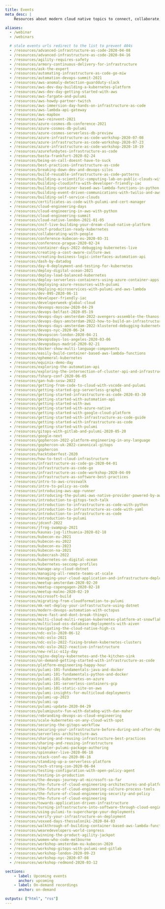 ```yaml
---
title: Events
meta_desc: |
    Resources about modern cloud native topics to connect, collaborate, and learn new techniques and best practices.

aliases:
  - /webinar
  - /webinars

  # stale events urls redirect to the list to prevent 404s
  - /resources/advanced-infrastructure-as-code-2020-04-08
  - /resources/advanced-infrastructure-as-code-2020-04-16
  - /resources/agility-requires-safety
  - /resources/armory-continuous-delivery-for-infrastructure
  - /resources/ask-the-expert
  - /resources/automating-infrastructure-as-code-go-miw
  - /resources/automation-devops-summit-2021
  - /resources/aws-anomaly-detection-guardduty-slack
  - /resources/aws-dev-day-building-a-kubernetes-platform
  - /resources/aws-dev-day-getting-started-with-aws
  - /resources/aws-fargate-and-pulumi
  - /resources/aws-howdy-partner-twitch
  - /resources/aws-immersion-day-hands-on-infrastructure-as-code
  - /resources/aws-lambda-api-gateway
  - /resources/aws-mapbox
  - /resources/aws-reinvent-2021
  - /resources/azure-cosmos-db-conference-2021
  - /resources/azure-cosmos-db-pulumi
  - /resources/azure-cosmos-serverless-db-preview
  - /resources/azure-infrastructure-as-code-workshop-2020-07-08
  - /resources/azure-infrastructure-as-code-workshop-2020-07-23
  - /resources/azure-infrastructure-as-code-workshop-2020-10-19
  - /resources/azurefunbytes-infrastructure-as-code
  - /resources/basta-frankfurt-2020-02-24
  - /resources/being-on-call-doesnt-have-to-suck
  - /resources/best-practices-infrastructure-as-code
  - /resources/breaking-down-dev-and-devops-silos
  - /resources/build-reusable-infrastructure-as-code-patterns
  - /resources/building-a-scientific-computing-lab-on-public-clouds-with-python
  - /resources/building-cloudinfra-with-developer-friendly-iac
  - /resources/building-container-based-aws-lambda-functions-in-python
  - /resources/building-event-driven-communications-with-twilio-and-aws
  - /resources/building-self-service-clouds
  - /resources/certificates-as-code-with-pulumi-and-cert-manager
  - /resources/cloud-engineering-days
  - /resources/cloud-engineering-in-aws-with-python
  - /resources/cloud-engineering-summit
  - /resources/cloud-native-london-2021-01-05
  - /resources/cncf-live-building-your-dream-cloud-native-platform
  - /resources/cncf-production-ready-kubernetes
  - /resources/collaborating-with-people
  - /resources/conference-kubecon-eu-2020-03-31
  - /resources/conference-prague-2020-02-24
  - /resources/container-days-2022-debugging-kubernetes-live
  - /resources/creating-a-cost-aware-culture-aws
  - /resources/creating-business-logic-interfaces-automation-api
  - /resources/dash-by-datadog
  - /resources/day-0-deployment-and-testing-for-kubernetes
  - /resources/deploy-digital-ocean-2021
  - /resources/deploy-load-balanced-kubernetes
  - /resources/deploy-serverless-containers-using-azure-container-apps
  - /resources/deploying-azure-resources-with-pulumi
  - /resources/deplying-microservices-with-pulumi-and-aws-lambda
  - /resources/dev-095-2020-06-11
  - /resources/developer-friendly-iac
  - /resources/developerweek-global-cloud
  - /resources/devoops-moscow-2020-04-29
  - /resources/devops-belfast-2020-05-19
  - /resources/devops-days-amsterdam-2022-avengers-assemble-the-thanos-incident
  - /resources/devops-days-amsterdam-2022-how-to-build-an-infrastructure-platform
  - /resources/devops-days-amsterdam-2022-klustered-debugging-kubernetes-live
  - /resources/devops-nyc-2020-06-24
  - /resources/devopscon-london-2020-04-21
  - /resources/devopsdays-los-angeles-2020-03-06
  - /resources/devopsdays-madrid-2020-02-21
  - /resources/docker-show-multi-language-components
  - /resources/easily-build-container-based-aws-lambda-functions
  - /resources/ephemeral-kubernetes
  - /resources/equinix-demo-day
  - /resources/exploring-the-automation-api
  - /resources/exploring-the-intersection-of-cluster-api-and-infrastructure-as-code
  - /resources/fsharp-conf-2020-06-05
  - /resources/gan-hub-sxsw-2022
  - /resources/getting-from-code-to-cloud-with-vscode-and-pulumi
  - /resources/getting-started-gcp-serverless-graphql
  - /resources/getting-started-infrastructure-as-code-2020-03-30
  - /resources/getting-started-with-automation-api
  - /resources/getting-started-with-aws
  - /resources/getting-started-with-azure-native
  - /resources/getting-started-with-google-cloud-platform
  - /resources/getting-started-with-infrastructure-as-code-guide
  - /resources/getting-started-with-infrastructure-as-code
  - /resources/getting-started-with-pulumi
  - /resources/gitops-with-gitlab-and-pulumi-2020-05-20
  - /resources/google-next
  - /resources/gophercon-2022-platform-engineering-in-any-language
  - /resources/gophercon-uk-2022-canonical-gitops
  - /resources/gophercon
  - /resources/hacktoberfest-2020
  - /resources/how-to-test-cloud-infrastructure
  - /resources/infrastructure-as-code-go-2020-04-01
  - /resources/infrastructure-as-code-go
  - /resources/infrastructure-as-code-workshop-2020-04-09
  - /resources/infrastructure-as-software-best-practices
  - /resources/intro-to-aws-crosswalk
  - /resources/intro-to-policy-as-code
  - /resources/introducing-aws-app-runner
  - /resources/introducing-the-pulumi-aws-native-provider-powered-by-aws-cloud-control-api
  - /resources/introduction-to-gitops-tech-talk
  - /resources/introduction-to-infrastructure-as-code-with-python
  - /resources/introduction-to-infrastructure-as-code-with-yaml
  - /resources/introduction-to-infrastructure-as-code
  - /resources/introduction-to-pulumi
  - /resources/jdconf-2022
  - /resources/jfrog-swampup-2021
  - /resources/kaunas-jug-lithuania-2020-02-18
  - /resources/kubecon-eu-2021
  - /resources/kubecon-eu-2022
  - /resources/kubecon-eu-2023
  - /resources/kubecon-na-2021
  - /resources/kubecrash-2022
  - /resources/kubernetes-on-digital-ocean
  - /resources/kubernetes-seccomp-profiles
  - /resources/manage-any-cloud-dotnet
  - /resources/managing-all-remote-teams-at-scale
  - /resources/managing-your-cloud-application-and-infrastructure-deployment-in-one-pipeline
  - /resources/meetup-amsterdam-2020-02-20
  - /resources/meetup-copengagen-2020-02-18
  - /resources/meetup-malmo-2020-02-19
  - /resources/microsoft-build
  - /resources/migrating-from-cloudformation-to-pulumi
  - /resources/mk-net-deploy-your-infrastructure-using-dotnet
  - /resources/modern-devops-automation-with-octopus
  - /resources/move-fast-and-dont-break-things\
  - /resources/multi-cloud-multi-region-kubernetes-platform-at-snowflake
  - /resources/multicloud-oss-database-deployments-with-aiven
  - /resources/navigating-the-cloud-native-high-cs
  - /resources/ndc-oslo-2020-06-12
  - /resources/ndc-oslo-2021
  - /resources/ndc-oslo-2022-fixing-broken-kubernetes-clusters
  - /resources/ndc-oslo-2022-reactive-infrastructure
  - /resources/new-relic-o11y-day
  - /resources/nginx-deploy-kubernetes-and-the-kitchen-sink
  - /resources/on-demand-getting-started-with-infrastructure-as-code
  - /resources/platform-engineering-happy-hour
  - /resources/pulumi-101-fundamentals-java-and-docker
  - /resources/pulumi-101-fundamentals-python-and-docker
  - /resources/pulumi-101-kubernetes-on-azure
  - /resources/pulumi-101-serverless-containers-gcp
  - /resources/pulumi-101-static-site-on-aws
  - /resources/pulumi-insights-for-multicloud-deployments
  - /resources/pulumi-up-2023
  - /resources/pulumi-up
  - /resources/pulumi-update-2020-04-29
  - /resources/pulumipustv-fun-with-datadog-with-dan-maher
  - /resources/rebranding-devops-as-cloud-engineering
  - /resources/scale-kubernetes-on-any-cloud-with-spot
  - /resources/securing-the-gitops-workflow
  - /resources/securing-your-infrastructure-before-during-and-after-deployment
  - /resources/serverless-architecture-aws
  - /resources/sharing-and-reusing-infrastructure-best-practices
  - /resources/sharing-and-reusing-infrastructure
  - /resources/simpler-pulumi-package-authoring
  - /resources/spinnaker-live-2020-06-18
  - /resources/stack-conf-eu-2020-06-16
  - /resources/standing-up-a-serverless-platform
  - /resources/tech-strong-con-2020-06-04
  - /resources/testing-configuration-with-open-policy-agent
  - /resources/testing-in-production
  - /resources/the-devops-journey-at-microsoft-so-far
  - /resources/the-future-of-cloud-engineering-architectures-and-platforms
  - /resources/the-future-of-cloud-engineering-culture-process-tools
  - /resources/the-future-of-cloud-engineering-security-and-policy
  - /resources/the-future-of-cloud-engineering
  - /resources/towards-application-driven-infrastructure
  - /resources/turning-infrastructure-into-software-through-cloud-engineering
  - /resources/using-pulumi-to-supercharge-your-deployments
  - /resources/verify-your-infrastructure-on-deployment
  - /resources/voxxed-days-thessaloniki-2020-04-03
  - /resources/walkthrough-of-building-container-based-aws-lambda-functions
  - /resources/wearedevelopers-world-congress
  - /resources/winning-the-product-agility-jackpot
  - /resources/women-who-code-melbourne
  - /resources/workshop-amsterdam-eu-kubecon-2020
  - /resources/workshop-gitops-with-pulumi-and-gitlab
  - /resources/workshop-london-2020-09-23
  - /resources/workshop-nyc-2020-07-08
  - /resources/workshop-redmond-2020-03-12

sections:
    - label: Upcoming events
      anchor: upcoming
    - label: On-demand recordings
      anchor: on-demand

outputs: ["html", "rss"]
---
```


